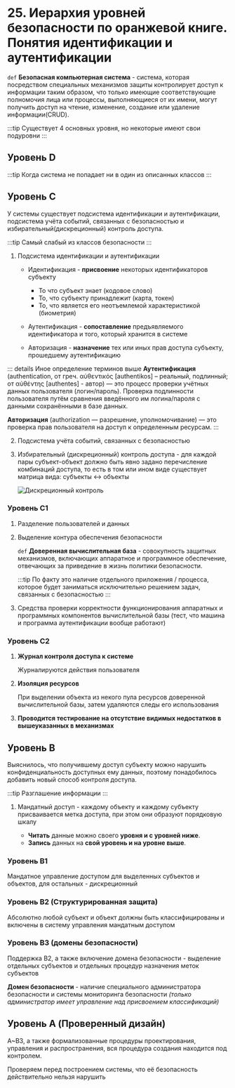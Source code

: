 # 25. Иерархия уровней безопасности по оранжевой книге. Понятия идентификации и аутентификации

`def` **Безопасная компьютерная система** - система, которая посредством специальных механизмов защиты контролирует доступ к информации таким образом, что только имеющие соответствующие полномочия лица или процессы, выполняющиеся от их имени, могут получить доступ на чтение, изменение, создание или удаление информации(CRUD).

:::tip
Существует 4 основных уровня, но некоторые имеют свои подуровни
:::

## Уровень D

:::tip
Когда система не попадает ни в один из описанных классов
:::

## Уровень C

У системы существует подсистема идентификации и аутентификации, подсистема учёта событий, связанных с безопасностью и избирательный(дискреционный) контроль доступа.

:::tip
Самый слабый из классов безопасности
:::

1. Подсистема идентификации и аутентификации

    - Идентификация - **присвоение** некоторых идентификаторов субъекту

        - То что субъект знает (кодовое слово)
        - То, что субъекту принадлежит (карта, токен)
        - То, что является его неотъемлемой характеристикой (биометрия)

    - Аутентификация - **сопоставление** предъявляемого идентификатора и того, который хранится в системе
    - Авторизация - **назначение** тех или иных прав доступа субъекту, прошедшему аутентификацию

::: details Иное определение терминов выше
**Аутентификация** (authentication, от греч. αὐθεντικός [authentikos] – реальный, подлинный; от αὐθέντης [authentes] - автор) — это процесс проверки учётных данных пользователя (логин/пароль). Проверка подлинности пользователя путём сравнения введённого им логина/пароля с данными сохранёнными в базе данных.

**Авторизация** (authorization — разрешение, уполномочивание) — это проверка прав пользователя на доступ к определенным ресурсам.
:::

2. Подсистема учёта событий, связанных с безопасностью

3. Избирательный (дискреционный) контроль доступа - для каждой пары субъект-объект должно быть явно задано перечисление комбинаций доступа, то есть в том или ином виде существует матрица вида: субъекты <-> объекты
  
    ![Дискреционный контроль](../../../images/control.jpg)

### Уровень C1

1. Разделение пользователей и данных
2. Выделение контура обеспечения безопасности

    `def` **Доверенная вычислительная база** - совокупность защитных механизмов, включающих аппаратное и программное обеспечение, отвечающих за приведение в жизнь политики безопасности.

    :::tip
    По факту это наличие отдельного приложения / процесса, которое будет заниматься исключительно решением задач, связанных с безопасностью
    :::

3. Средства проверки корректности функционирования аппаратных и программных компонентов вычислительной базы (тест, что машина и программа аутентификации вообще работают)

### Уровень C2

1. **Журнал контроля доступа к системе**

    Журналируются действия пользователя

2. **Изоляция ресурсов**

    При выделении объекта из некого пула ресурсов доверенной вычислительной базы, затем удаляются следы его использования

3. **Проводится тестирование на отсутствие видимых недостатков в вышеуказанных в механизмах**

## Уровень B

Выяснилось, что получившему доступ субъекту можно нарушить конфиденциальность доступных ему данных, поэтому понадобилось добавить новый способ контроля доступа.

:::tip
Разглашение информации
:::

1. Мандатный доступ - каждому объекту и каждому субъекту присваивается метка доступа, при этом они образуют порядковую шкалу

    - **Читать** данные можно своего **уровня и с уровней ниже**.
    - **Запись** данных на **свой уровень и на уровне выше**.

### Уровень B1

Мандатное управление доступом для выделенных субъектов и объектов, для остальных - дискреционный

### Уровень B2 (Структурированная защита)

Абсолютно любой субъект и объект должны быть классифицированы и включены в систему управления мандатным доступом

### Уровень B3 (домены безопасности)

Поддержка B2, а также включение домена безопасности - выделение отдельных субъектов и отдельных процедур назначения меток субъектов

**Домен безопасности** - наличие специального администратора безопасности и системы мониторинга безопасности _(только администратор имеет управление над присвоением классификаций)_

## Уровень A (Проверенный дизайн)

A~B3, а также формализованные процедуры проектирования, управления и распространения, вся процедура создания находится под контролем.

Проверяем перед построением системы, что её безопасность действительно нельзя нарушить

